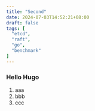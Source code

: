 ```yaml
---
title: "Second"
date: 2024-07-03T14:52:21+08:00
draft: false
tags: [
  "etcd",
  "raft",
  "go",
  "benchmark"
]
---
```

### Hello Hugo

 1. aaa
 1. bbb
 1. ccc

